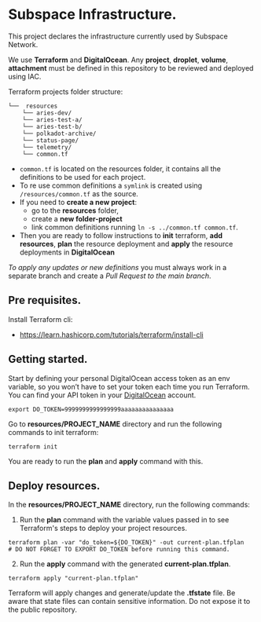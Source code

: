# Subspace Infrastructure.

This project declares the infrastructure currently used by Subspace Network.

We use **Terraform** and **DigitalOcean**. Any **project**, **droplet**, **volume**, **attachment** must be defined in this repository to be reviewed and deployed using IAC.

Terraform projects folder structure:

```
└──  resources
    └── aries-dev/
    └── aries-test-a/
    └── aries-test-b/
    └── polkadot-archive/
    └── status-page/
    └── telemetry/
    └── common.tf 
```

- `common.tf` is located on the resources folder, it contains all the definitions to be used for each project. 
- To re use common definitions a `symlink` is created using `/resources/common.tf` as the source.
- If you need to **create a new project**:
    - go to the **resources** folder, 
    - create a **new folder-project** 
    - link common definitions running `ln -s ../common.tf common.tf`. 
- Then you are ready to follow instructions to **init** terraform, **add resources**, **plan** the resource deployment and **apply** the resource deployments in **DigitalOcean**

_To apply any updates or new definitions_ you must always work in a separate branch and create a _Pull Request to the main branch_. 


## Pre requisites.

Install Terraform cli:

- https://learn.hashicorp.com/tutorials/terraform/install-cli

## Getting started.

Start by defining your personal DigitalOcean access token as an env variable, so you won’t have to set your token each time you run Terraform.
You can find your API token in your [DigitalOcean](https://cloud.digitalocean.com/account/api/tokens) account.

```
export DO_TOKEN=9999999999999999aaaaaaaaaaaaaaa
```

Go to **resources/PROJECT_NAME** directory and run the following commands to init terraform:

```
terraform init
```

You are ready to run the **plan** and **apply** command with this.

## Deploy resources.

In the **resources/PROJECT_NAME** directory, run the following commands:


1. Run the **plan** command with the variable values passed in to see Terraform's steps to deploy your project resources.

```SH
terraform plan -var "do_token=${DO_TOKEN}" -out current-plan.tfplan
# DO NOT FORGET TO EXPORT DO_TOKEN before running this command. 
```

2. Run the **apply** command with the generated **current-plan.tfplan**.

```SH
terraform apply "current-plan.tfplan"
```

Terraform will apply changes and generate/update the **.tfstate** file.
Be aware that state files can contain sensitive information. Do not expose it to the public repository.
